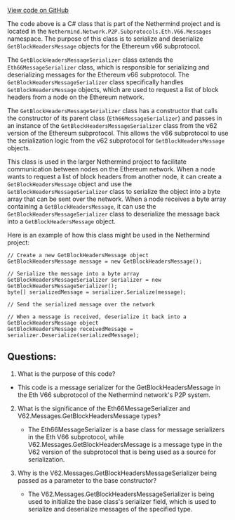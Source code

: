 [View code on GitHub](https://github.com/nethermindeth/nethermind/Nethermind.Network/P2P/Subprotocols/Eth/V66/Messages/GetBlockHeadersMessageSerializer.cs)

The code above is a C# class that is part of the Nethermind project and is located in the `Nethermind.Network.P2P.Subprotocols.Eth.V66.Messages` namespace. The purpose of this class is to serialize and deserialize `GetBlockHeadersMessage` objects for the Ethereum v66 subprotocol. 

The `GetBlockHeadersMessageSerializer` class extends the `Eth66MessageSerializer` class, which is responsible for serializing and deserializing messages for the Ethereum v66 subprotocol. The `GetBlockHeadersMessageSerializer` class specifically handles `GetBlockHeadersMessage` objects, which are used to request a list of block headers from a node on the Ethereum network. 

The `GetBlockHeadersMessageSerializer` class has a constructor that calls the constructor of its parent class (`Eth66MessageSerializer`) and passes in an instance of the `GetBlockHeadersMessageSerializer` class from the v62 version of the Ethereum subprotocol. This allows the v66 subprotocol to use the serialization logic from the v62 subprotocol for `GetBlockHeadersMessage` objects. 

This class is used in the larger Nethermind project to facilitate communication between nodes on the Ethereum network. When a node wants to request a list of block headers from another node, it can create a `GetBlockHeadersMessage` object and use the `GetBlockHeadersMessageSerializer` class to serialize the object into a byte array that can be sent over the network. When a node receives a byte array containing a `GetBlockHeadersMessage`, it can use the `GetBlockHeadersMessageSerializer` class to deserialize the message back into a `GetBlockHeadersMessage` object. 

Here is an example of how this class might be used in the Nethermind project:

```
// Create a new GetBlockHeadersMessage object
GetBlockHeadersMessage message = new GetBlockHeadersMessage();

// Serialize the message into a byte array
GetBlockHeadersMessageSerializer serializer = new GetBlockHeadersMessageSerializer();
byte[] serializedMessage = serializer.Serialize(message);

// Send the serialized message over the network

// When a message is received, deserialize it back into a GetBlockHeadersMessage object
GetBlockHeadersMessage receivedMessage = serializer.Deserialize(serializedMessage);
```
## Questions: 
 1. What is the purpose of this code?
   - This code is a message serializer for the GetBlockHeadersMessage in the Eth V66 subprotocol of the Nethermind network's P2P system.

2. What is the significance of the Eth66MessageSerializer and V62.Messages.GetBlockHeadersMessage types?
   - The Eth66MessageSerializer is a base class for message serializers in the Eth V66 subprotocol, while V62.Messages.GetBlockHeadersMessage is a message type in the V62 version of the subprotocol that is being used as a source for serialization.

3. Why is the V62.Messages.GetBlockHeadersMessageSerializer being passed as a parameter to the base constructor?
   - The V62.Messages.GetBlockHeadersMessageSerializer is being used to initialize the base class's serializer field, which is used to serialize and deserialize messages of the specified type.